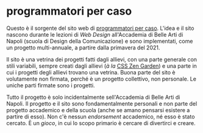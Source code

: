 # programmatori per caso

Questo è il sorgente del sito web di [programmatori per caso](https://www.programmatoripercaso.it/). L'idea e il sito nascono durante
le lezioni di _Web Design_ all'Accademia di Belle Arti di Napoli (scuola di Design della Comunicazione) e sono implementati, come
un progetto multi-annuale, a partire dalla primavera del 2021.

Il sito è una vetrina dei progetti fatti dagli allievi, con una parte generale con stili variabili, sempre creati dagli allievi 
(_à la_ [CSS Zen Garden](http://www.csszengarden.com)) e una parte in cui i progetti degli allievi trovano una vetrina. 
Buona parte del sito è volutamente non firmata, perché è un progetto collettivo, non personale. 
Le uniche parti firmate sono i progetti.

Tutto il progetto è solo incidentalmente sell'Accademia di Belle Arti di Napoli. Il progetto e il sito sono fondamentalmente
personali e non parte del progetto accademico e della scuola (anche se amano pensarsi esistere a partire di esso). Non c'è nessun
_endorsement_ accademico, né esso è stato cercato. È un _gioco_, in cui lo scopo primario è cercare di divertirci e creare.
